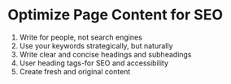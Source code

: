 # Optimize Page Content for SEO

1. Write for people, not search engines
2. Use your keywords strategically, but naturally
3. Write clear and concise headings and subheadings
4. User heading tags-for SEO and accessibility
5. Create fresh and original content
